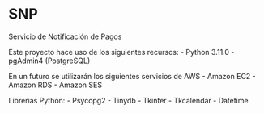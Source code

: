 # SNP
Servicio de Notificación de Pagos

Este proyecto hace uso de los siguientes recursos: 
    - Python 3.11.0
    - pgAdmin4 (PostgreSQL)

En un futuro se utilizarán los siguientes servicios de AWS
    - Amazon EC2
    - Amazon RDS
    - Amazon SES

Librerias Python:
    - Psycopg2
    - Tinydb
    - Tkinter
    - Tkcalendar
    - Datetime